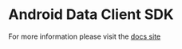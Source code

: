 Android Data Client SDK
=======================

For more information please visit the [docs site](https://github.com/cfmobile/docs-datasync-android)